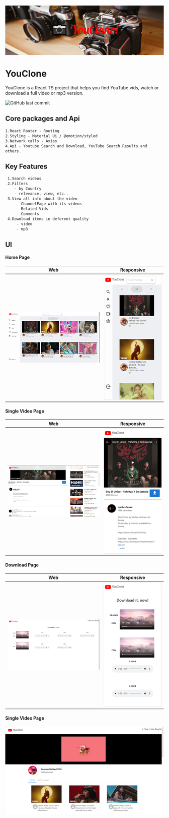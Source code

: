 
![](public/Header.png) 

 
# YouClone 
 
YouClone is a React TS project that helps you find YouTube vids, watch or download a full video or mp3 version.

![GitHub last commit](https://img.shields.io/github/last-commit/vladio71/YouClone)

 

 ## Core packages and Api
    1.React Router - Routing
    2.Styling - Material Ui / @emotion/styled
    3.Network calls - Axios
    4.Api - Youtube Search and Download, YouTube Search Results and others.

 ## Key Features
     1.Search videos
     2.Filters
        - by Country
        - relevance, view, etc..
     3.View all info about the video 
         - ChannelPage with its videos
         - Related Vids
         - Comments
     4.Download items in deferent quality
         - video
         - mp3 
      


## UI
#### Home Page
Web            |  Responsive
:-------------------------:|:-------------------------:
![](public/YouTube.png)  |  ![](public/HomeResponsive.png)
 #### Single Video Page
 Web            |  Responsive
:-------------------------:|:-------------------------:
![](public/SongleVid.png)  |  ![](public/resposiveYouLarger.png)
#### Download Page
 Web            |  Responsive
:-------------------------:|:-------------------------:
![](public/DownloadPage.png)  |  ![](public/DownloadResponsive.png)
#### Single Video Page
![](public/ChannelPage.png)   

